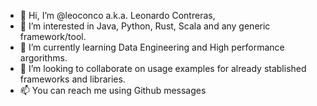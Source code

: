 - 👋 Hi, I’m @leoconco a.k.a. Leonardo Contreras,
- 👀 I’m interested in Java, Python, Rust, Scala and any generic framework/tool.
- 🌱 I’m currently learning Data Engineering and High performance argorithms.
- 💞️ I’m looking to collaborate on usage examples for already stablished frameworks and libraries.
- 📫 You can reach me using Github messages

<!---
leoconco/leoconco is a ✨ special ✨ repository because its `README.md` (this file) appears on your GitHub profile.
You can click the Preview link to take a look at your changes.
--->
